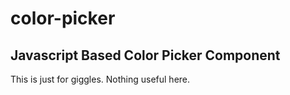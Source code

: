 # color-picker

## Javascript Based Color Picker Component

This is just for giggles.  Nothing useful here.